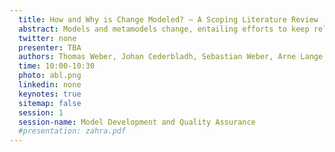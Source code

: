 ```yaml
---
  title: How and Why is Change Modeled? – A Scoping Literature Review
  abstract: Models and metamodels change, entailing efforts to keep related artifacts consistent, i.e., to reflect the implications of the changes on them. In order to assess these implications, the changes or evolution steps themselves are, in most cases, of highest interest, compared to the states of the models or metamodels. While the states can be used to derive the changes, some information on the actual changes might get lost, e.g., whether an empty class has been renamed or deleted and readded. The use of deltas to describe changes is not limited to models and metamodels, but is also employed in other research areas. To get an overview of the used concepts and how they compare, we did a scoping literature review in the field of computer science, focused on modeling and related fields. We compared the different approaches in regard to how they model the change, what different dimensions they model, their ability to model atomic or composite changes, their completeness in modeling all possible changes, as well as their purpose. This overview allows for more efficient concept re-use across domains in regard to the modeling of changes and the different use cases realized with them.
  twitter: none
  presenter: TBA
  authors: Thomas Weber, Johan Cederbladh, Sebastian Weber, Arne Lange, Antonio Cicchetti and Ralf Reussner
  time: 10:00-10:30
  photo: abl.png
  linkedin: none
  keynotes: true
  sitemap: false
  session: 1
  session-name: Model Development and Quality Assurance
  #presentation: zahra.pdf
---
```

